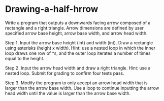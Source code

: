 # Drawing-a-half-hrrow
Write a program that outputs a downwards facing arrow composed of a rectangle and a right triangle. Arrow dimensions are defined by user specified arrow base height, arrow base width, and arrow head width.

Step 1. Input the arrow base height (int) and width (int). Draw a rectangle using asterisks (height x width). Hint: use a nested loop in which the inner loop draws one row of *s, and the outer loop iterates a number of times equal to the height. 

Step 2. Input the arrow head width and draw a right triangle. Hint: use a nested loop. Submit for grading to confirm four tests pass.

Step 3. Modify the program to only accept an arrow head width that is larger than the arrow base width. Use a loop to continue inputting the arrow head width until the value is larger than the arrow base width.
